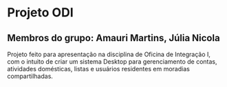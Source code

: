 # Projeto ODI

## Membros do grupo: Amauri Martins, Júlia Nicola

Projeto feito para apresentação na disciplina de Oficina de Integração I, com o intuito de criar um sistema Desktop para gerenciamento de contas, atividades domésticas, listas e usuários residentes em moradias compartilhadas.